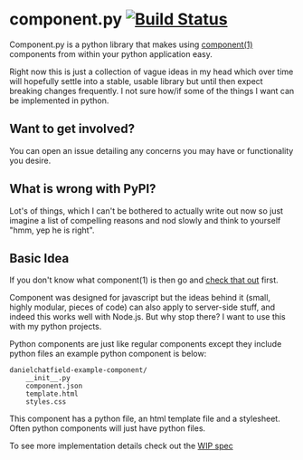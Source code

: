 # component.py [![Build Status](https://travis-ci.org/import/component.py.png)](https://travis-ci.org/import/component.py)




Component.py is a python library that makes using [component(1)](https://github.com/component/component/) components from within your python application easy.

Right now this is just a collection of vague ideas in my head which over time will hopefully settle into a stable, usable library but until then expect breaking changes frequently. I not sure how/if some of the things I want can be implemented in python.

## Want to get involved?

You can open an issue detailing any concerns you may have or functionality you desire.

## What is wrong with PyPI?

Lot's of things, which I can't be bothered to actually write out now so just imagine a list of compelling reasons and nod slowly and think to yourself "hmm, yep he is right".

## Basic Idea

If you don't know what component(1) is then go and [check that out](https://github.com/component/component/) first.

Component was designed for javascript but the ideas behind it (small, highly modular, pieces of code) can also apply to server-side stuff, and indeed this works well with Node.js. But why stop there? I want to use this with my python projects.

Python components are just like regular components except they include python files an example python component is below:

```
danielchatfield-example-component/
    __init__.py
    component.json
    template.html
    styles.css
```

This component has a python file, an html template file and a stylesheet. Often python components will just have python files.

To see more implementation details check out the [WIP spec](https://github.com/import/component.py/wiki/Spec-for-Component.py)